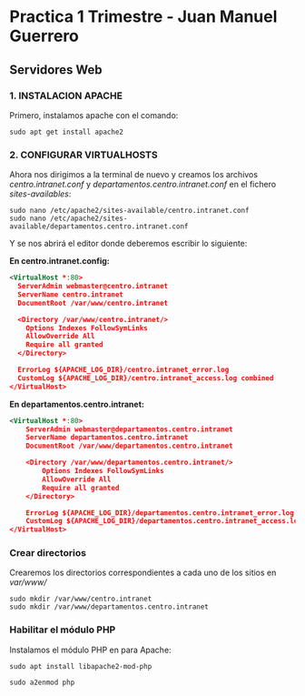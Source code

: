 # Practica 1 Trimestre - Juan Manuel Guerrero
## Servidores Web

### 1. INSTALACION APACHE
Primero, instalamos apache con el comando:
```linux
sudo apt get install apache2
```

### 2. CONFIGURAR VIRTUALHOSTS
Ahora nos dirigimos a la terminal de nuevo y creamos los archivos _centro.intranet.conf_ y _departamentos.centro.intranet.conf_
en el fichero _sites-availables_:
```linux
sudo nano /etc/apache2/sites-available/centro.intranet.conf
sudo nano /etc/apache2/sites-available/departamentos.centro.intranet.conf
```
Y se nos abrirá el editor donde deberemos escribir lo siguiente:

**En centro.intranet.config:**
```xml                                                                            
<VirtualHost *:80>
  ServerAdmin webmaster@centro.intranet
  ServerName centro.intranet
  DocumentRoot /var/www/centro.intranet

  <Directory /var/www/centro.intranet/>
    Options Indexes FollowSymLinks
    AllowOverride All
    Require all granted
  </Directory>

  ErrorLog ${APACHE_LOG_DIR}/centro.intranet_error.log
  CustomLog ${APACHE_LOG_DIR}/centro.intranet_access.log combined
</VirtualHost>
```

**En departamentos.centro.intranet:**
```xml                                                                            
<VirtualHost *:80>
    ServerAdmin webmaster@departamentos.centro.intranet
    ServerName departamentos.centro.intranet
    DocumentRoot /var/www/departamentos.centro.intranet

    <Directory /var/www/departamentos.centro.intranet/>
        Options Indexes FollowSymLinks
        AllowOverride All
        Require all granted
    </Directory>

    ErrorLog ${APACHE_LOG_DIR}/departamentos.centro.intranet_error.log
    CustomLog ${APACHE_LOG_DIR}/departamentos.centro.intranet_access.log combined
</VirtualHost>
```

### Crear directorios
Crearemos los directorios correspondientes a cada uno de los sitios en _var/www/_

```linux
sudo mkdir /var/www/centro.intranet
sudo mkdir /var/www/departamentos.centro.intranet
```

### Habilitar el módulo PHP
Instalamos el módulo PHP en para Apache:
```linux
sudo apt install libapache2-mod-php
```
```linux
sudo a2enmod php
```
